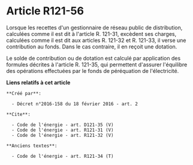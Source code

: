 # Article R121-56

Lorsque les recettes d'un gestionnaire de réseau public de distribution, calculées comme il est dit à l'article R. 121-31,
excèdent ses charges, calculées comme il est dit aux articles R. 121-32 et R. 121-33, il verse une contribution au fonds.
Dans le cas contraire, il en reçoit une dotation. 

Le solde de contribution ou de dotation est calculé par application des formules décrites à l'article R. 121-35, qui
permettent d'assurer l'équilibre des opérations effectuées par le fonds de péréquation de l'électricité.

**Liens relatifs à cet article**

	**Créé par**:

	  - Décret n°2016-158 du 18 février 2016 - art. 2

	**Cite**:

	  - Code de l'énergie - art. D121-35 (V)
	  - Code de l'énergie - art. R121-31 (V)
	  - Code de l'énergie - art. R121-32 (V)

	**Anciens textes**:

	  - Code de l'énergie - art. R121-34 (T)

